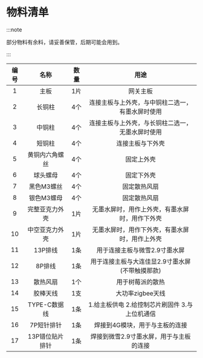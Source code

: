 # 物料清单


:::note

部分物料有余料，请妥善保管，后期可能会用到。

:::

编号|名称|数量|用途
:---:|:---:|:---:|:---:
1|主板|1片|网关主板
2|长铜柱|4个|连接主板与上外壳，与中铜柱二选一，有墨水屏时使用
3|中铜柱|4个|连接主板与上外壳，与长铜柱二选一，无墨水屏时使用
4|短铜柱|4个|连接主板与下外壳
5|黄铜内六角螺丝|4个|固定上外壳
6|球头螺母|4个|固定下外壳
7|黑色M3螺丝|4个|固定散热风扇
8|银色M3螺母|4个|固定散热风扇
9|完整亚克力外壳|1片|无墨水屏时，用作上外壳，有墨水屏时，用作下外壳
10|中空亚克力外壳|1片|无墨水屏时，用作下外壳，有墨水屏时，用作上外壳
11|13P排线|1条|用于连接主板与微雪2.9寸墨水屏
12|8P排线|1条|用于连接主板与大连佳显2.9寸墨水屏(不带触摸那款)
13|散热风扇|1个|用于树莓派的散热
14|胶棒天线|1支|大功率zigbee天线
15|TYPE-C数据线|1条|1.给主板供电 2.给控制芯片刷固件 3.与上位机通信
16|7P短针排针|1条|焊接到4G模块，用于与主板的连接
17|13P错位贴片排针|1条|焊接到微雪2.9寸墨水屏，用于与主板的连接



 